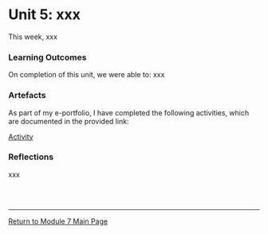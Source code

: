 # Unit 5: xxx

This week, xxx

### Learning Outcomes
On completion of this unit, we were able to:
xxx

### Artefacts 
As part of my e-portfolio, I have completed the following activities, which are documented in the provided link:

[Activity](RMPP_Unit05_xxx.md)


### Reflections
xxx

<br><br>

--- 

[Return to Module 7 Main Page](RMPP_main.md)
